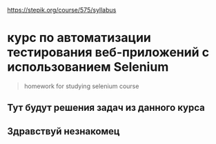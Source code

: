 https://stepik.org/course/575/syllabus

# курс по автоматизации тестирования веб-приложений с использованием Selenium
> homework for studying selenium course

## Тут будут решения задач из данного курса

## Здравствуй незнакомец
